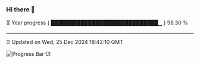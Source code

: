 ### Hi there 👋

⏳ Year progress { █████████████████████████████▁ } 98.30 %

---

⏰ Updated on Wed, 25 Dec 2024 18:42:10 GMT

![Progress Bar CI](https://github.com/IshwaranRudhara/GIT-ACTION/workflows/Progress%20Bar%20CI/badge.svg)
